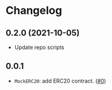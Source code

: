 # Changelog

## 0.2.0 (2021-10-05)

- Update repo scripts

## 0.0.1

- `MockERC20`: add ERC20 contract. ([#0]())
